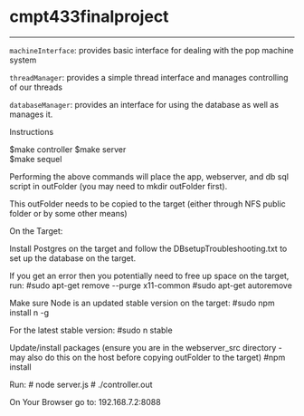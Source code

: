 # cmpt433finalproject

---

`machineInterface`: provides basic interface for dealing with the pop machine system

`threadManager`: provides a simple thread interface and manages controlling of our threads

`databaseManager`: provides an interface for using the database as well as manages it.

Instructions

$make controller
$make server     
$make sequel

Performing the above commands will place the app, webserver, and db sql script in outFolder (you may need to mkdir outFolder first).

This outFolder needs to be copied to the target (either through NFS public folder or by some other means)

On the Target:

Install Postgres on the target and follow the DBsetupTroubleshooting.txt to set up the database on the target. 

If you get an error then you potentially need to free up space on the target, run:
 #sudo apt-get remove --purge x11-common
 #sudo apt-get autoremove

Make sure Node is an updated stable version on the target:
 #sudo npm install n -g

For the latest stable version:
 #sudo n stable

Update/install packages (ensure you are in the webserver_src directory - may also do this on the host before copying outFolder to the target)
 #npm install 

Run: 
     # node server.js
     # ./controller.out
 
On Your Browser go to:  192.168.7.2:8088